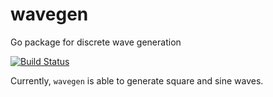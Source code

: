 # wavegen
Go package for discrete wave generation

[![Build Status](https://travis-ci.org/rodrigo-dc/wavegen.svg?branch=master)](https://travis-ci.org/rodrigo-dc/wavegen)

Currently, `wavegen` is able to generate square and sine waves.
